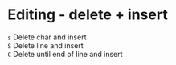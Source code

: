 # Editing - delete + insert

`s` 	Delete char and insert  
`S` 	Delete line and insert  
`C` 	Delete until end of line and insert  
